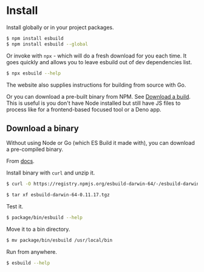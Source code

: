 # Install

Install globally or in your project packages.

```sh
$ npm install esbuild 
$ npm install esbuild --global
```

Or invoke with `npx` - which will do a fresh download for you each time. It goes quickly and allows you to leave esbuild out of dev dependencies list.

```sh
$ npx esbuild --help
```

The website also supplies instructions for building from source with Go. 

Or you can download a pre-built binary from NPM. See [Download a build](https://esbuild.github.io/getting-started/#download-a-build). This is useful is you don't have Node installed but still have JS files to process like for a frontend-based focused tool or a Deno app.


## Download a binary

Without using Node or Go (which ES Build it made with), you can download a pre-compiled binary.

From [docs](https://esbuild.github.io/getting-started/#download-a-build).

Install binary with `curl` and unzip it.

```sh
$ curl -O https://registry.npmjs.org/esbuild-darwin-64/-/esbuild-darwin-64-0.11.17.tgz

$ tar xf esbuild-darwin-64-0.11.17.tgz
```

Test it.

```sh
$ package/bin/esbuild --help
```

Move it to a bin directory.

```sh
$ mv package/bin/esbuild /usr/local/bin
```

Run from anywhere.

```sh
$ esbuild --help
```

